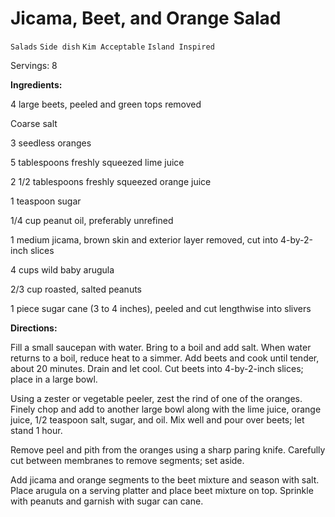# Jicama, Beet, and Orange Salad

`Salads` `Side dish` `Kim Acceptable` `Island Inspired`

Servings: 8      

**Ingredients:**

4 large beets, peeled and green tops removed

Coarse salt

3 seedless oranges

5 tablespoons freshly squeezed lime juice

2 1/2 tablespoons freshly squeezed orange juice

1 teaspoon sugar

1/4 cup peanut oil, preferably unrefined

1 medium jicama, brown skin and exterior layer removed, cut into 4-by-2-inch slices

4 cups wild baby arugula

2/3 cup roasted, salted peanuts

1 piece sugar cane (3 to 4 inches), peeled and cut lengthwise into slivers

**Directions:**

Fill a small saucepan with water. Bring to a boil and add salt. When water returns to a boil, reduce heat to a simmer. Add beets and cook until tender, about 20 minutes. Drain and let cool. Cut beets into 4-by-2-inch slices; place in a large bowl. 

Using a zester or vegetable peeler, zest the rind of one of the oranges. Finely chop and add to another large bowl along with the lime juice, orange juice, 1/2 teaspoon salt, sugar, and oil. Mix well and pour over beets; let stand 1 hour. 

Remove peel and pith from the oranges using a sharp paring knife. Carefully cut between membranes to remove segments; set aside. 

Add jicama and orange segments to the beet mixture and season with salt. Place arugula on a serving platter and place beet mixture on top. Sprinkle with peanuts and garnish with sugar can cane. 

         
